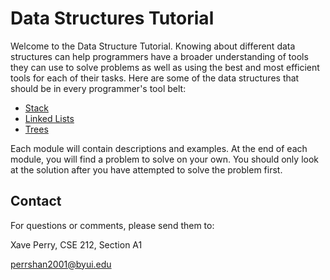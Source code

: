 # Data Structures Tutorial

Welcome to the Data Structure Tutorial. Knowing about different data structures can help programmers have a broader understanding of tools they can use to solve problems as well as using the best and most efficient tools for each of their tasks. Here are some of the data structures that should be in every programmer's tool belt:

- [Stack](stack.md)
- [Linked Lists](linked_list.md)
- [Trees](tree.md)

Each module will contain descriptions and examples.  At the end of each module, you will find a problem to solve on your own.  You should only look at the solution after you have attempted to solve the problem first.

## Contact

For questions or comments, please send them to:

Xave Perry, CSE 212, Section A1

perrshan2001@byui.edu